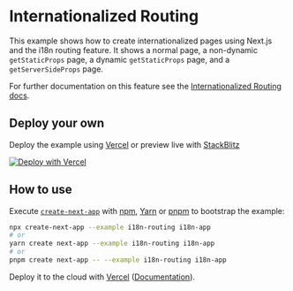 # Internationalized Routing

This example shows how to create internationalized pages using Next.js and the i18n routing feature. It shows a normal page, a non-dynamic `getStaticProps` page, a dynamic `getStaticProps` page, and a `getServerSideProps` page.

For further documentation on this feature see the [Internationalized Routing docs](https://nextjs.org/docs/advanced-features/i18n-routing).

## Deploy your own

Deploy the example using [Vercel](https://vercel.com?utm_source=github&utm_medium=readme&utm_campaign=next-example) or preview live with [StackBlitz](https://stackblitz.com/github/vercel/next.js/tree/canary/examples/i18n-routing)

[![Deploy with Vercel](https://vercel.com/button)](https://vercel.com/new/git/external?repository-url=https://github.com/vercel/next.js/tree/canary/examples/i18n-routing&project-name=i18n-routing&repository-name=i18n-routing)

## How to use

Execute [`create-next-app`](https://github.com/vercel/next.js/tree/canary/packages/create-next-app) with [npm](https://docs.npmjs.com/cli/init), [Yarn](https://yarnpkg.com/lang/en/docs/cli/create/) or [pnpm](https://pnpm.io/) to bootstrap the example:

```bash
npx create-next-app --example i18n-routing i18n-app
# or
yarn create next-app --example i18n-routing i18n-app
# or
pnpm create next-app -- --example i18n-routing i18n-app
```

Deploy it to the cloud with [Vercel](https://vercel.com/new?utm_source=github&utm_medium=readme&utm_campaign=next-example) ([Documentation](https://nextjs.org/docs/deployment)).
